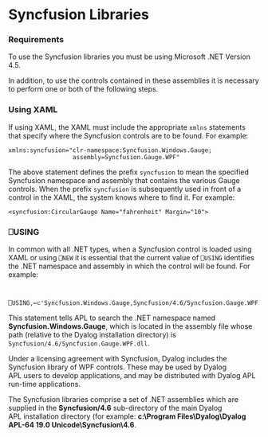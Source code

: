 # Syncfusion Libraries

### Requirements

To use the Syncfusion libraries you must be using Microsoft .NET Version 4.5.

In addition, to use the controls contained in these assemblies it is necessary to perform one or both of the following steps.

### Using XAML

If using XAML, the XAML must include the appropriate `xmlns` statements that specify where the Syncfusion controls are to be found. For example:
```apl
xmlns:syncfusion="clr-namespace:Syncfusion.Windows.Gauge;
                  assembly=Syncfusion.Gauge.WPF"
```

The above statement defines the prefix `syncfusion` to mean the specified Syncfusion namespace and assembly that contains the various Gauge controls. When the prefix `syncfusion` is subsequently used in front of a control in the XAML, the system knows where to find it. For example:
```apl
<syncfusion:CircularGauge Name="fahrenheit" Margin="10">
```

### ⎕USING

In common with all .NET types, when a Syncfusion control is loaded using XAML or using `⎕NEW` it is essential that the current value of `⎕USING` identifies the .NET namespace and assembly in which the control will be found. For example:
```apl

       ⎕USING,←⊂'Syncfusion.Windows.Gauge,Syncfusion/4.6/Syncfusion.Gauge.WPF.dll'
```

This statement tells APL to search the .NET namespace named **Syncfusion.Windows.Gauge**, which is located in the assembly file whose path (relative to the Dyalog installation directory) is  `Syncfusion/4.6/Syncfusion.Gauge.WPF.dll`.

Under a licensing agreement with Syncfusion, Dyalog includes the Syncfusion library of WPF controls. These may be used by Dyalog APL users to develop applications, and may be distributed with Dyalog APL run-time applications.

The Syncfusion libraries comprise a set of .NET assemblies which are supplied in the **Syncfusion/4.6** sub-directory of the main Dyalog APL installation directory (for example: **c:\Program Files\Dyalog\Dyalog APL-64 19.0 Unicode\Syncfusion\4.6**.
